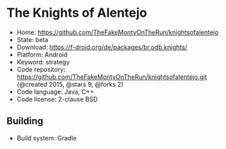# The Knights of Alentejo

- Home: https://github.com/TheFakeMontyOnTheRun/knightsofalentejo
- State: beta
- Download: https://f-droid.org/de/packages/br.odb.knights/
- Platform: Android
- Keyword: strategy
- Code repository: https://github.com/TheFakeMontyOnTheRun/knightsofalentejo.git (@created 2015, @stars 9, @forks 2)
- Code language: Java, C++
- Code license: 2-clause BSD

## Building

- Build system: Gradle

